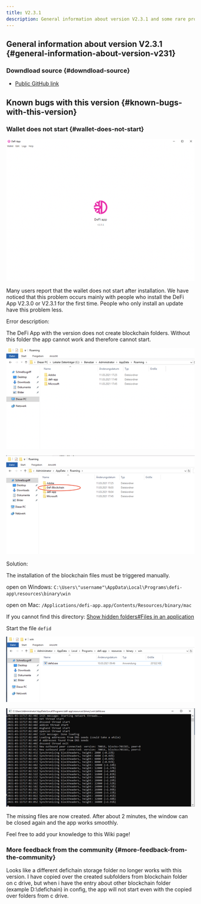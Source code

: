```yaml
---
title: V2.3.1
description: General information about version V2.3.1 and some rare problems which can occur.
---
```


## General information about version V2.3.1 {#general-information-about-version-v231}

### Downdload source {#downdload-source}

- [Public GitHub link](https://github.com/DeFiCh/app/releases/tag/v2.3.1)

## Known bugs with this version {#known-bugs-with-this-version}

### Wallet does not start {#wallet-does-not-start}

![DeFiChain app does not start](./../media/v231_EN_1.png)

Many users report that the wallet does not start after installation. We have noticed that this problem occurs mainly with people who install the DeFi App V2.3.0 or V2.3.1 for the first time. People who only install an update have this problem less.

Error description:

The DeFi App with the version does not create blockchain folders. Without this folder the app cannot work and therefore cannot start.

![Faulty installation](./../media/v231_EN_2.png)

![Correct installation](./../media/v231_EN_3.png)

Solution:

The installation of the blockchain files must be triggered manually.

open on Windows: `C:\Users\"username"\AppData\Local\Programs\defi-app\resources\binary\win`

open on Mac: `/Applications/defi-app.app/Contents/Resources/binary/mac`

If you cannot find this directory: [Show hidden folders#Files in an application](./Show_hidden_folders#Files_in_an_application)

Start the file `defid`

![](./../media/v231_EN_4.png)

![](./../media/v231_EN_5.png)

The missing files are now created. After about 2 minutes, the window can be closed again and the app works smoothly.

Feel free to add your knowledge to this Wiki page!

### More feedback from the community {#more-feedback-from-the-community}

Looks like a different defichain storage folder no longer works with this version. I have copied over the created subfolders from blockchain folder on c drive, but when i have the entry about other blockchain folder (example D:\defichain) in config, the app will not start even with the copied over folders from c drive.
